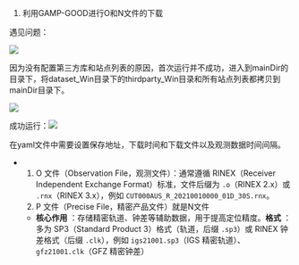 1. 利用GAMP-GOOD进行O和N文件的下载

遇见问题：

![](file://C:\Users\admin\Documents\IkMarkdown/.assets/spp.md876.2432123.png)

因为没有配置第三方库和站点列表的原因，首次运行并不成功，进入到mainDir的目录下，将dataset_Win目录下的thirdparty_Win目录和所有站点列表都拷贝到mainDir目录下。

![](file://C:\Users\admin\Documents\IkMarkdown/.assets/spp.md939.2240338.png)

成功运行：![](file://C:\Users\admin\Documents\IkMarkdown/.assets/spp.md996.4073682.png)

在yaml文件中需要设置保存地址，下载时间和下载文件以及观测数据时间间隔。

* 1. O 文件（Observation File，观测文件）：通常遵循 RINEX（Receiver Independent Exchange Format）标准，文件后缀为 `.o`（RINEX 2.x）或 `.rnx`（RINEX 3.x），例如 `CUT000AUS_R_20210010000_01D_30S.rnx`。
  2. P 文件（Precise File，精密产品文件）就是N文件

  * **核心作用** ：存储精密轨道、钟差等辅助数据，用于提高定位精度。**格式** ：多为 SP3（Standard Product 3）格式（轨道，后缀 `.sp3`）或 RINEX 钟差格式（后缀 `.clk`），例如 `igs21001.sp3`（IGS 精密轨道）、`gfz21001.clk`（GFZ 精密钟差）
